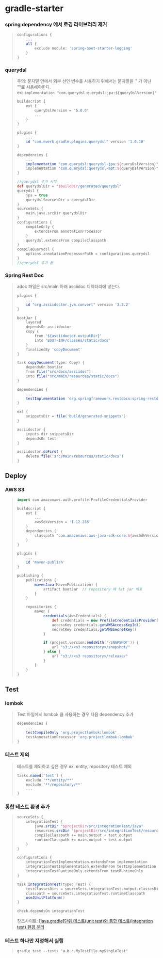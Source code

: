# gradle-starter

### spring dependency 에서 로깅 라이브러리 제거
> ```groovy
> configurations {
>     ...
>     all {
>         exclude module: 'spring-boot-starter-logging'
>     }
> }
> ```

### querydsl 
> 주의: 문자열 안에서 외부 선언 변수를 사용하기 위해서는 문자열을 '' 가 아닌 ""로 사용해야한다.  
> ex: `implementation "com.querydsl:querydsl-jpa:${queryDslVersion}"`  
> ```groovy
> buildscript {
>     ext {
>         queryDslVersion = '5.0.0'
>         ...
>     }
> }
> 
> plugins {
>     ...
>     id "com.ewerk.gradle.plugins.querydsl" version '1.0.10'
> }
> 
> dependencies {
>     ...
>     implementation "com.querydsl:querydsl-jpa:${queryDslVersion}"
>     implementation "com.querydsl:querydsl-apt:${queryDslVersion}" 
> }
> 
> //querydsl 추가 시작
> def querydslDir = "$buildDir/generated/querydsl"
> querydsl {
>     jpa = true
>     querydslSourcesDir = querydslDir
> }
> sourceSets {
>     main.java.srcDir querydslDir
> }
> configurations {
>     compileOnly {
>         extendsFrom annotationProcessor
>     }
>     querydsl.extendsFrom compileClasspath
> }
> compileQuerydsl {
>     options.annotationProcessorPath = configurations.querydsl
> }
> //querydsl 추가 끝
> ```

### Spring Rest Doc 
> adoc 파일은 src/main 아래 asciidoc 디렉터리에 넣는다.  
> ```groovy
> plugins {
>     ...
>     id "org.asciidoctor.jvm.convert" version '3.3.2'
> }
> 
> bootJar {
>     layered
>     dependsOn asciidoctor
>     copy {
>         from '${asciidoctor.outputDir}'
>         into 'BOOT-INF/classes/static/docs'
>     }
>     finalizedBy 'copyDocument'
> }
> 
> task copyDocument(type: Copy) {
>     dependsOn bootJar
>     from file("src/docs/asciidoc")
>     into file("src/main/resources/static/docs")
> }
> 
> dependencies {
>     ...
>     testImplementation 'org.springframework.restdocs:spring-restdocs-mockmvc:2.0.6.RELEASE'
> }
> 
> ext {
>     snippetsDir = file('build/generated-snippets')
> }
> 
> asciidoctor {
>     inputs.dir snippetsDir
>     dependsOn test
> }
> 
> asciidoctor.doFirst {
>     delete file('src/main/resources/static/docs')
> }
> ```

## Deploy
### AWS S3
> ```groovy
> import com.amazonaws.auth.profile.ProfileCredentialsProvider
> 
> buildscript {
>     ext {
>         ...
>         awsSdkVersion = '1.12.286'
>     }
>     dependencies {
>         classpath "com.amazonaws:aws-java-sdk-core:${awsSdkVersion}"
>     }
> }
> 
> plugins {
>     ...
>     id 'maven-publish'
> }
> 
> publishing {
>     publications {
>         mavenJava(MavenPublication) {
>             artifact bootJar  // repository 에 fat jar 배포
>         }
>     }
> 
>     repositories {
>         maven {
>             credentials(AwsCredentials) {
>                 def credentials = new ProfileCredentialsProvider().getCredentials()
>                 accessKey credentials.getAWSAccessKeyId()
>                 secretKey credentials.getAWSSecretKey()
>             }
> 
>             if (project.version.endsWith('-SNAPSHOT')) {
>                 url "s3://<s3 repository>/snapshot/"
>             } else {
>                 url "s3://<s3 repository>/release/"
>             }
>         }
>     }
> }
> ```

## Test
### lombok
> Test 파일에서 lombok 을 사용하는 경우 다음 dependency 추가   
> ```groovy
> dependencies {
>     ...
>     testCompileOnly 'org.projectlombok:lombok'
>     testAnnotationProcessor 'org.projectlombok:lombok' 
> }
> ```

### 테스트 제외
> 테스트를 제외하고 싶은 경우 ex. entity, repository 테스트 제외  
> ```groovy
> tasks.named('test') {
>     exclude '**/entity/**'
>     exclude '**/repository/**'
>     ...
> }
> ```

### 통합 테스트 환경 추가
> ```groovy
> sourceSets {
>     integrationTest {
>         java.srcDir "$projectDir/src/integrationTest/java"
>         resources.srcDir "$projectDir/src/integrationTest/resources"
>         compileClasspath += main.output + test.output
>         runtimeClasspath += main.output + test.output
>     }
> }
> 
> configurations {
>     integrationTestImplementation.extendsFrom implementation
>     integrationTestImplementation.extendsFrom testImplementation
>     integrationTestRuntimeOnly.extendsFrom testRuntimeOnly
> }
> 
> task integrationTest(type: Test) {
>     testClassesDirs = sourceSets.integrationTest.output.classesDirs
>     classpath = sourceSets.integrationTest.runtimeClasspath
>     useJUnitPlatform()
> }
> 
> check.dependsOn integrationTest
> ```
> 참조사이트: [[java,gradle]단위 테스트(unit test)와 통합 테스트(integration test) 환경 분리](https://velog.io/@mu1616/javagradle%EB%8B%A8%EC%9C%84-%ED%85%8C%EC%8A%A4%ED%8A%B8unit-test%EC%99%80-%ED%86%B5%ED%95%A9-%ED%85%8C%EC%8A%A4%ED%8A%B8integration-test-%ED%99%98%EA%B2%BD-%EB%B6%84%EB%A6%AC)

### 테스트 하나만 지정해서 실행
> `gradle test --tests "a.b.c.MyTestFile.mySingleTest"`

